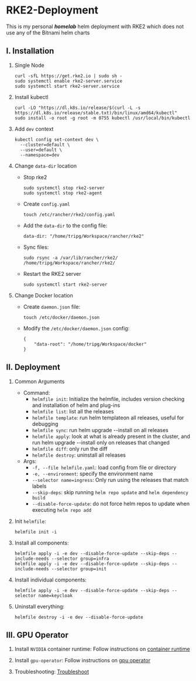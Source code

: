 # RKE2-Deployment
This is my personal ***homelab*** helm deployment with RKE2 which does not use any of the Bitnami helm charts

## I. Installation
1. Single Node
    ```shell
    curl -sfL https://get.rke2.io | sudo sh -
    sudo systemctl enable rke2-server.service
    sudo systemctl start rke2-server.service
    ```
   
2. Install kubectl
    ```shell
    curl -LO "https://dl.k8s.io/release/$(curl -L -s https://dl.k8s.io/release/stable.txt)/bin/linux/amd64/kubectl"
    sudo install -o root -g root -m 0755 kubectl /usr/local/bin/kubectl
    ```

3. Add ```dev``` context
    ```shell
    kubectl config set-context dev \
      --cluster=default \
      --user=default \
      --namespace=dev
    ```

4. Change ```data-dir``` location
   - Stop rke2 
       ```shell
       sudo systemctl stop rke2-server
       sudo systemctl stop rke2-agent
       ```
   - Create ```config.yaml```
       ```shell
       touch /etc/rancher/rke2/config.yaml
       ```
   - Add the ```data-dir``` to the config file:
       ```text
       data-dir: "/home/tripg/Workspace/rancher/rke2"
       ```
   - Sync files:
       ```shell
       sudo rsync -a /var/lib/rancher/rke2/ /home/tripg/Workspace/rancher/rke2/
       ```
   - Restart the RKE2 server
       ```shell
       sudo systemctl start rke2-server
       ```
  
5. Change Docker location
   - Create ```daemon.json``` file:
       ```shell
       touch /etc/docker/daemon.json
       ```
   - Modify the ```/etc/docker/daemon.json``` config:
       ```shell
       {
           "data-root": "/home/tripg/Workspace/docker"
       }
       ```
     
## II. Deployment
1. Common Arguments
    - Command:
      - `helmfile init`: Initialize the helmfile, includes version checking and installation of helm and plug-ins
      - `helmfile list`: list all the releases
      - `helmfile template`: run helm templateon all releases, useful for debugging
      - `helmfile sync`: run helm upgrade --install on all releases
      - `helmfile apply`: look at what is already present in the cluster, and run helm upgrade --install only on releases that changed
      - `helmfile diff`: only run the diff
      - `helmfile destroy`: uninstall all releases
    - Args:
      - `-f, --file helmfile.yaml`: load config from file or directory
      - `-e, --environment`: specify the environment name
      - `--selector name=ingress`: Only run using the releases that match labels
      - `--skip-deps`: skip running `helm repo update` and `helm dependency build`
      - `--disable-force-update`: do not force helm repos to update when executing `helm repo add`

2. Init ```helmfile```:
    ```shell
    helmfile init -i
    ```
   
3. Install all components:
    ```shell
    helmfile apply -i -e dev --disable-force-update --skip-deps --include-needs --selector group=infra
    helmfile apply -i -e dev --disable-force-update --skip-deps --include-needs --selector group=init
    ```
   
4. Install individual components:
    ```shell
    helmfile apply -i -e dev --disable-force-update --skip-deps --selector name=keycloak
    ```
   
5. Uninstall everything:
    ```shell
    helmfile destroy -i -e dev --disable-force-update
    ```
   
## III. GPU Operator
1. Install ```NVIDIA``` container runtime:
Follow instructions on [container runtime](docs.nvidia.com/datacenter/cloud-native/container-toolkit/latest/install-guide.html)

2. Install ```gpu-operator```:
Follow instructions on [gpu operator](docs.nvidia.com/datacenter/cloud-native/gpu-operator/latest/getting-started.html)

3. Troubleshooting:
[Troubleshoot](https://docs.nvidia.com/datacenter/cloud-native/gpu-operator/24.9.1/troubleshooting.html)